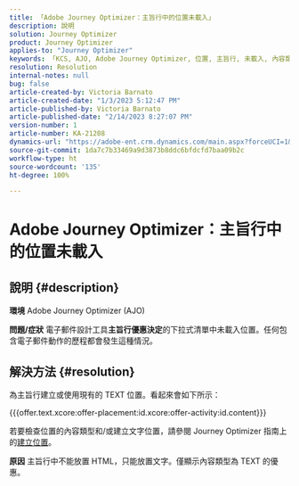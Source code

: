 ```yaml
---
title: 「Adobe Journey Optimizer：主旨行中的位置未載入」
description: 說明
solution: Journey Optimizer
product: Journey Optimizer
applies-to: "Journey Optimizer"
keywords: 「KCS, AJO, Adobe Journey Optimizer, 位置, 主旨行, 未載入, 內容類型, html, 文字」
resolution: Resolution
internal-notes: null
bug: false
article-created-by: Victoria Barnato
article-created-date: "1/3/2023 5:12:47 PM"
article-published-by: Victoria Barnato
article-published-date: "2/14/2023 8:27:07 PM"
version-number: 1
article-number: KA-21208
dynamics-url: "https://adobe-ent.crm.dynamics.com/main.aspx?forceUCI=1&pagetype=entityrecord&etn=knowledgearticle&id=1597f3d5-898b-ed11-81ad-6045bd0067ea"
source-git-commit: 1da7c7b33469a9d3873b8ddc6bfdcfd7baa09b2c
workflow-type: ht
source-wordcount: '135'
ht-degree: 100%

---
```


# Adobe Journey Optimizer：主旨行中的位置未載入

## 說明 {#description}

<b>環境</b>
Adobe Journey Optimizer (AJO)


<b>問題/症狀</b>
電子郵件設計工具<b>主旨行</b><b>優惠決定</b>的下拉式清單中未載入位置。任何包含電子郵件動作的歷程都會發生這種情況。


## 解決方法 {#resolution}


為主旨行建立或使用現有的 TEXT 位置。看起來會如下所示：

{{{offer.text.xcore:offer-placement:id.xcore:offer-activity:id.content}}}

若要檢查位置的內容類型和/或建立文字位置，請參閱 Journey Optimizer 指南上的[建立位置](https://experienceleague.adobe.com/docs/journey-optimizer/using/offer-decisioning/create-components/creating-placements.html)。


<b>原因</b>
主旨行中不能放置 HTML，只能放置文字。僅顯示內容類型為 TEXT 的優惠。
